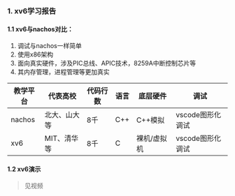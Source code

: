 ### 1. xv6学习报告

#### 1.1 xv6与nachos对比：

1. 调试与nachos一样简单
2. 使用x86架构
3. 面向真实硬件，涉及PIC总线、APIC技术，8259A中断控制芯片等
4. 其内存管理，进程管理等更加真实

| 教学平台 | 代表高校     | 代码行数 | 语言 | 底层硬件    | 调试             |
| -------- | ------------ | -------- | ---- | ----------- | ---------------- |
| nachos   | 北大、山大等 | 8千      | C++  | C++模拟     | vscode图形化调试 |
| xv6      | MIT、清华等  | 8千      | C    | 裸机/虚拟机 | vscode图形化调试 |

#### 1.2 xv6演示

> 见视频